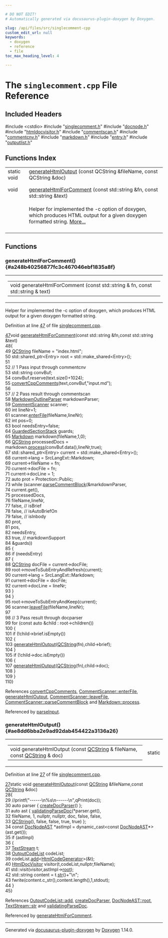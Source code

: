 ```yaml
---

# DO NOT EDIT!
# Automatically generated via docusaurus-plugin-doxygen by Doxygen.

slug: /api/files/src/singlecomment-cpp
custom_edit_url: null
keywords:
  - doxygen
  - reference
  - file
toc_max_heading_level: 4

---
```


<div class="doxyPage">

# The `singlecomment.cpp` File Reference



## Included Headers

<div class="doxyIncludesList">#include &lt;cstdio&gt;
#include "<a href="/web-doxygen/docs/api/files/src/singlecomment-h">singlecomment.h</a>"
#include "<a href="/web-doxygen/docs/api/files/src/docnode-h">docnode.h</a>"
#include "<a href="/web-doxygen/docs/api/files/src/htmldocvisitor-h">htmldocvisitor.h</a>"
#include "<a href="/web-doxygen/docs/api/files/src/commentscan-h">commentscan.h</a>"
#include "<a href="/web-doxygen/docs/api/files/src/commentcnv-h">commentcnv.h</a>"
#include "<a href="/web-doxygen/docs/api/files/src/markdown-h">markdown.h</a>"
#include "<a href="/web-doxygen/docs/api/files/src/entry-h">entry.h</a>"
#include "<a href="/web-doxygen/docs/api/files/src/outputlist-h">outputlist.h</a>"
</div>

## Functions Index

<table class="doxyMembersIndex">

<tr class="doxyMemberIndexItem">
<td class="doxyMemberIndexItemType" align="left" valign="top">static void</td>
<td class="doxyMemberIndexItemName" align="left" valign="top"><a href="#ae8dd6bba2e9ad92dab454422a3136a26">generateHtmlOutput</a> (const QCString &amp;fileName, const QCString &amp;doc)</td>
</tr>
<tr class="doxyMemberIndexDescription">
<td class="doxyMemberIndexDescriptionLeft"></td>
<td class="doxyMemberIndexDescriptionRight">
</td>
</tr>
<tr class="doxyMemberIndexSeparator">
<td class="doxyMemberIndexSeparator" colspan="2"></td>
</tr>

<tr class="doxyMemberIndexItem">
<td class="doxyMemberIndexItemType" align="left" valign="top">void</td>
<td class="doxyMemberIndexItemName" align="left" valign="top"><a href="#a248b40256877fc3c467046ebf1835a8f">generateHtmlForComment</a> (const std::string &amp;fn, const std::string &amp;text)</td>
</tr>
<tr class="doxyMemberIndexDescription">
<td class="doxyMemberIndexDescriptionLeft"></td>
<td class="doxyMemberIndexDescriptionRight">
<p>Helper for implemented the -c option of doxygen, which produces HTML output for a given doxygen formatted string. <a href="#a248b40256877fc3c467046ebf1835a8f">More...</a></p>
</td>
</tr>
<tr class="doxyMemberIndexSeparator">
<td class="doxyMemberIndexSeparator" colspan="2"></td>
</tr>

</table>


<div class="doxySectionDef">

## Functions

### generateHtmlForComment() {#a248b40256877fc3c467046ebf1835a8f}

<div class="doxyMemberItem">
<div class="doxyMemberProto">
<table class="doxyMemberLabels">
<tr class="doxyMemberLabels">
<td class="doxyMemberLabelsLeft">
<table class="doxyMemberName">
<tr>
<td class="doxyMemberName">void generateHtmlForComment (const std::string &amp; fn, const std::string &amp; text)</td>
</tr>
</table>
</td>
</tr>
</table>
</div>
<div class="doxyMemberDoc">
<p>Helper for implemented the -c option of doxygen, which produces HTML output for a given doxygen formatted string.</p>

<p>Definition at line <a href="#l00047">47</a> of file <a href="/web-doxygen/docs/api/files/src/singlecomment-cpp">singlecomment.cpp</a>.</p>

<div class="doxyProgramListing">

<div class="doxyCodeLine"><span class="doxyLineNumber"><a href="#a248b40256877fc3c467046ebf1835a8f">47</a></span><span class="doxyLineContent"><span class="doxyHighlightKeywordType">void</span><span class="doxyHighlight"> <a href="#a248b40256877fc3c467046ebf1835a8f">generateHtmlForComment</a>(</span><span class="doxyHighlightKeyword">const</span><span class="doxyHighlight"> std::string &amp;fn,</span><span class="doxyHighlightKeyword">const</span><span class="doxyHighlight"> std::string &amp;text)</span></span></div>
<div class="doxyCodeLine"><span class="doxyLineNumber">48</span><span class="doxyLineContent"><span class="doxyHighlight">{</span></span></div>
<div class="doxyCodeLine"><span class="doxyLineNumber">49</span><span class="doxyLineContent"><span class="doxyHighlight">  <a href="/web-doxygen/docs/api/classes/qcstring">QCString</a> fileName = </span><span class="doxyHighlightStringLiteral">"index.html"</span><span class="doxyHighlight">;</span></span></div>
<div class="doxyCodeLine"><span class="doxyLineNumber">50</span><span class="doxyLineContent"><span class="doxyHighlight">  std::shared_ptr&lt;Entry&gt; root = std::make_shared&lt;Entry&gt;();</span></span></div>
<div class="doxyCodeLine"><span class="doxyLineNumber">51</span></div>
<div class="doxyCodeLine"><span class="doxyLineNumber">52</span><span class="doxyLineContent"><span class="doxyHighlight">  </span><span class="doxyHighlightComment">// 1 Pass input through commentcnv</span></span></div>
<div class="doxyCodeLine"><span class="doxyLineNumber">53</span><span class="doxyLineContent"><span class="doxyHighlight">  std::string convBuf;</span></span></div>
<div class="doxyCodeLine"><span class="doxyLineNumber">54</span><span class="doxyLineContent"><span class="doxyHighlight">  convBuf.reserve(text.size()+1024);</span></span></div>
<div class="doxyCodeLine"><span class="doxyLineNumber">55</span><span class="doxyLineContent"><span class="doxyHighlight">  <a href="/web-doxygen/docs/api/files/src/commentcnv-h/#a4706ae57556b5cab395e8d2c8ec666b9">convertCppComments</a>(text,convBuf,</span><span class="doxyHighlightStringLiteral">"input.md"</span><span class="doxyHighlight">);</span></span></div>
<div class="doxyCodeLine"><span class="doxyLineNumber">56</span></div>
<div class="doxyCodeLine"><span class="doxyLineNumber">57</span><span class="doxyLineContent"><span class="doxyHighlight">  </span><span class="doxyHighlightComment">// 2 Pass result through commentscan</span></span></div>
<div class="doxyCodeLine"><span class="doxyLineNumber">58</span><span class="doxyLineContent"><span class="doxyHighlight">  <a href="/web-doxygen/docs/api/classes/markdownoutlineparser">MarkdownOutlineParser</a> markdownParser;</span></span></div>
<div class="doxyCodeLine"><span class="doxyLineNumber">59</span><span class="doxyLineContent"><span class="doxyHighlight">  <a href="/web-doxygen/docs/api/classes/commentscanner">CommentScanner</a> scanner;</span></span></div>
<div class="doxyCodeLine"><span class="doxyLineNumber">60</span><span class="doxyLineContent"><span class="doxyHighlight">  </span><span class="doxyHighlightKeywordType">int</span><span class="doxyHighlight"> lineNr=1;</span></span></div>
<div class="doxyCodeLine"><span class="doxyLineNumber">61</span><span class="doxyLineContent"><span class="doxyHighlight">  scanner.<a href="/web-doxygen/docs/api/classes/commentscanner/#abd752e50202fc1d4d2929595b003c8c9">enterFile</a>(fileName,lineNr);</span></span></div>
<div class="doxyCodeLine"><span class="doxyLineNumber">62</span><span class="doxyLineContent"><span class="doxyHighlight">  </span><span class="doxyHighlightKeywordType">int</span><span class="doxyHighlight"> pos=0;</span></span></div>
<div class="doxyCodeLine"><span class="doxyLineNumber">63</span><span class="doxyLineContent"><span class="doxyHighlight">  </span><span class="doxyHighlightKeywordType">bool</span><span class="doxyHighlight"> needsEntry=</span><span class="doxyHighlightKeyword">false</span><span class="doxyHighlight">;</span></span></div>
<div class="doxyCodeLine"><span class="doxyLineNumber">64</span><span class="doxyLineContent"><span class="doxyHighlight">  <a href="/web-doxygen/docs/api/files/src/commentscan-h/#abae3f4527720c3a0368e313ea4a5e575">GuardedSectionStack</a> guards;</span></span></div>
<div class="doxyCodeLine"><span class="doxyLineNumber">65</span><span class="doxyLineContent"><span class="doxyHighlight">  <a href="/web-doxygen/docs/api/classes/markdown">Markdown</a> markdown(fileName,1,0);</span></span></div>
<div class="doxyCodeLine"><span class="doxyLineNumber">66</span><span class="doxyLineContent"><span class="doxyHighlight">  <a href="/web-doxygen/docs/api/classes/qcstring">QCString</a> processedDocs = markdown.<a href="/web-doxygen/docs/api/classes/markdown/#ad40652cc4db61282f2b0ef5202927d10">process</a>(convBuf.data(),lineNr,</span><span class="doxyHighlightKeyword">true</span><span class="doxyHighlight">);</span></span></div>
<div class="doxyCodeLine"><span class="doxyLineNumber">67</span><span class="doxyLineContent"><span class="doxyHighlight">  std::shared_ptr&lt;Entry&gt; current = std::make_shared&lt;Entry&gt;();</span></span></div>
<div class="doxyCodeLine"><span class="doxyLineNumber">68</span><span class="doxyLineContent"><span class="doxyHighlight">  current-&gt;lang = SrcLangExt::Markdown;</span></span></div>
<div class="doxyCodeLine"><span class="doxyLineNumber">69</span><span class="doxyLineContent"><span class="doxyHighlight">  current-&gt;fileName = fn;</span></span></div>
<div class="doxyCodeLine"><span class="doxyLineNumber">70</span><span class="doxyLineContent"><span class="doxyHighlight">  current-&gt;docFile  = fn;</span></span></div>
<div class="doxyCodeLine"><span class="doxyLineNumber">71</span><span class="doxyLineContent"><span class="doxyHighlight">  current-&gt;docLine  = 1;</span></span></div>
<div class="doxyCodeLine"><span class="doxyLineNumber">72</span><span class="doxyLineContent"><span class="doxyHighlight">  </span><span class="doxyHighlightKeyword">auto</span><span class="doxyHighlight"> prot = Protection::Public;</span></span></div>
<div class="doxyCodeLine"><span class="doxyLineNumber">73</span><span class="doxyLineContent"><span class="doxyHighlight">  </span><span class="doxyHighlightKeywordFlow">while</span><span class="doxyHighlight"> (scanner.<a href="/web-doxygen/docs/api/classes/commentscanner/#a2e48aae075e2f44ddd785428b4099f4a">parseCommentBlock</a>(&amp;markdownParser,</span></span></div>
<div class="doxyCodeLine"><span class="doxyLineNumber">74</span><span class="doxyLineContent"><span class="doxyHighlight">        current.get(),</span></span></div>
<div class="doxyCodeLine"><span class="doxyLineNumber">75</span><span class="doxyLineContent"><span class="doxyHighlight">        processedDocs,</span></span></div>
<div class="doxyCodeLine"><span class="doxyLineNumber">76</span><span class="doxyLineContent"><span class="doxyHighlight">        fileName,lineNr,</span></span></div>
<div class="doxyCodeLine"><span class="doxyLineNumber">77</span><span class="doxyLineContent"><span class="doxyHighlight">        </span><span class="doxyHighlightKeyword">false</span><span class="doxyHighlight">, </span><span class="doxyHighlightComment">// isBrief</span></span></div>
<div class="doxyCodeLine"><span class="doxyLineNumber">78</span><span class="doxyLineContent"><span class="doxyHighlight">        </span><span class="doxyHighlightKeyword">false</span><span class="doxyHighlight">, </span><span class="doxyHighlightComment">// isAutoBriefOn</span></span></div>
<div class="doxyCodeLine"><span class="doxyLineNumber">79</span><span class="doxyLineContent"><span class="doxyHighlight">        </span><span class="doxyHighlightKeyword">false</span><span class="doxyHighlight">, </span><span class="doxyHighlightComment">// isInbody</span></span></div>
<div class="doxyCodeLine"><span class="doxyLineNumber">80</span><span class="doxyLineContent"><span class="doxyHighlight">        prot,</span></span></div>
<div class="doxyCodeLine"><span class="doxyLineNumber">81</span><span class="doxyLineContent"><span class="doxyHighlight">        pos,</span></span></div>
<div class="doxyCodeLine"><span class="doxyLineNumber">82</span><span class="doxyLineContent"><span class="doxyHighlight">        needsEntry,</span></span></div>
<div class="doxyCodeLine"><span class="doxyLineNumber">83</span><span class="doxyLineContent"><span class="doxyHighlight">        </span><span class="doxyHighlightKeyword">true</span><span class="doxyHighlight">,  </span><span class="doxyHighlightComment">// markdownSupport</span></span></div>
<div class="doxyCodeLine"><span class="doxyLineNumber">84</span><span class="doxyLineContent"><span class="doxyHighlight">        &amp;guards))</span></span></div>
<div class="doxyCodeLine"><span class="doxyLineNumber">85</span><span class="doxyLineContent"><span class="doxyHighlight">  {</span></span></div>
<div class="doxyCodeLine"><span class="doxyLineNumber">86</span><span class="doxyLineContent"><span class="doxyHighlight">    </span><span class="doxyHighlightKeywordFlow">if</span><span class="doxyHighlight"> (needsEntry)</span></span></div>
<div class="doxyCodeLine"><span class="doxyLineNumber">87</span><span class="doxyLineContent"><span class="doxyHighlight">    {</span></span></div>
<div class="doxyCodeLine"><span class="doxyLineNumber">88</span><span class="doxyLineContent"><span class="doxyHighlight">      <a href="/web-doxygen/docs/api/classes/qcstring">QCString</a> docFile = current-&gt;docFile;</span></span></div>
<div class="doxyCodeLine"><span class="doxyLineNumber">89</span><span class="doxyLineContent"><span class="doxyHighlight">      root-&gt;moveToSubEntryAndRefresh(current);</span></span></div>
<div class="doxyCodeLine"><span class="doxyLineNumber">90</span><span class="doxyLineContent"><span class="doxyHighlight">      current-&gt;lang = SrcLangExt::Markdown;</span></span></div>
<div class="doxyCodeLine"><span class="doxyLineNumber">91</span><span class="doxyLineContent"><span class="doxyHighlight">      current-&gt;docFile = docFile;</span></span></div>
<div class="doxyCodeLine"><span class="doxyLineNumber">92</span><span class="doxyLineContent"><span class="doxyHighlight">      current-&gt;docLine = lineNr;</span></span></div>
<div class="doxyCodeLine"><span class="doxyLineNumber">93</span><span class="doxyLineContent"><span class="doxyHighlight">    }</span></span></div>
<div class="doxyCodeLine"><span class="doxyLineNumber">94</span><span class="doxyLineContent"><span class="doxyHighlight">  }</span></span></div>
<div class="doxyCodeLine"><span class="doxyLineNumber">95</span><span class="doxyLineContent"><span class="doxyHighlight">  root-&gt;moveToSubEntryAndKeep(current);</span></span></div>
<div class="doxyCodeLine"><span class="doxyLineNumber">96</span><span class="doxyLineContent"><span class="doxyHighlight">  scanner.<a href="/web-doxygen/docs/api/classes/commentscanner/#ac7b5eed8e5966a5023d12fd9b31efb7d">leaveFile</a>(fileName,lineNr);</span></span></div>
<div class="doxyCodeLine"><span class="doxyLineNumber">97</span></div>
<div class="doxyCodeLine"><span class="doxyLineNumber">98</span><span class="doxyLineContent"><span class="doxyHighlight">  </span><span class="doxyHighlightComment">// 3 Pass result through docparser</span></span></div>
<div class="doxyCodeLine"><span class="doxyLineNumber">99</span><span class="doxyLineContent"><span class="doxyHighlight">  </span><span class="doxyHighlightKeywordFlow">for</span><span class="doxyHighlight"> (</span><span class="doxyHighlightKeyword">const</span><span class="doxyHighlight"> </span><span class="doxyHighlightKeyword">auto</span><span class="doxyHighlight"> &amp;child : root-&gt;children())</span></span></div>
<div class="doxyCodeLine"><span class="doxyLineNumber">100</span><span class="doxyLineContent"><span class="doxyHighlight">  {</span></span></div>
<div class="doxyCodeLine"><span class="doxyLineNumber">101</span><span class="doxyLineContent"><span class="doxyHighlight">    </span><span class="doxyHighlightKeywordFlow">if</span><span class="doxyHighlight"> (!child-&gt;brief.isEmpty())</span></span></div>
<div class="doxyCodeLine"><span class="doxyLineNumber">102</span><span class="doxyLineContent"><span class="doxyHighlight">    {</span></span></div>
<div class="doxyCodeLine"><span class="doxyLineNumber">103</span><span class="doxyLineContent"><span class="doxyHighlight">      <a href="#ae8dd6bba2e9ad92dab454422a3136a26">generateHtmlOutput</a>(<a href="/web-doxygen/docs/api/classes/qcstring">QCString</a>(fn),child-&gt;brief);</span></span></div>
<div class="doxyCodeLine"><span class="doxyLineNumber">104</span><span class="doxyLineContent"><span class="doxyHighlight">    }</span></span></div>
<div class="doxyCodeLine"><span class="doxyLineNumber">105</span><span class="doxyLineContent"><span class="doxyHighlight">    </span><span class="doxyHighlightKeywordFlow">if</span><span class="doxyHighlight"> (!child-&gt;doc.isEmpty())</span></span></div>
<div class="doxyCodeLine"><span class="doxyLineNumber">106</span><span class="doxyLineContent"><span class="doxyHighlight">    {</span></span></div>
<div class="doxyCodeLine"><span class="doxyLineNumber">107</span><span class="doxyLineContent"><span class="doxyHighlight">      <a href="#ae8dd6bba2e9ad92dab454422a3136a26">generateHtmlOutput</a>(<a href="/web-doxygen/docs/api/classes/qcstring">QCString</a>(fn),child-&gt;doc);</span></span></div>
<div class="doxyCodeLine"><span class="doxyLineNumber">108</span><span class="doxyLineContent"><span class="doxyHighlight">    }</span></span></div>
<div class="doxyCodeLine"><span class="doxyLineNumber">109</span><span class="doxyLineContent"><span class="doxyHighlight">  }</span></span></div>
<div class="doxyCodeLine"><span class="doxyLineNumber">110</span><span class="doxyLineContent"><span class="doxyHighlight">}</span></span></div>

</div>


References <a href="/web-doxygen/docs/api/files/src/commentcnv-h/#a4706ae57556b5cab395e8d2c8ec666b9">convertCppComments</a>, <a href="/web-doxygen/docs/api/classes/commentscanner/#abd752e50202fc1d4d2929595b003c8c9">CommentScanner::enterFile</a>, <a href="#ae8dd6bba2e9ad92dab454422a3136a26">generateHtmlOutput</a>, <a href="/web-doxygen/docs/api/classes/commentscanner/#ac7b5eed8e5966a5023d12fd9b31efb7d">CommentScanner::leaveFile</a>, <a href="/web-doxygen/docs/api/classes/commentscanner/#a2e48aae075e2f44ddd785428b4099f4a">CommentScanner::parseCommentBlock</a> and <a href="/web-doxygen/docs/api/classes/markdown/#ad40652cc4db61282f2b0ef5202927d10">Markdown::process</a>.

Referenced by <a href="/web-doxygen/docs/api/files/src/doxygen-cpp/#a59d66805ece9da6ffd55fa4cc8252ef1">parseInput</a>.
</div>
</div>

### generateHtmlOutput() {#ae8dd6bba2e9ad92dab454422a3136a26}

<div class="doxyMemberItem">
<div class="doxyMemberProto">
<table class="doxyMemberLabels">
<tr class="doxyMemberLabels">
<td class="doxyMemberLabelsLeft">
<table class="doxyMemberName">
<tr>
<td class="doxyMemberName">void generateHtmlOutput (const <a href="/web-doxygen/docs/api/classes/qcstring">QCString</a> &amp; fileName, const <a href="/web-doxygen/docs/api/classes/qcstring">QCString</a> &amp; doc)</td>
</tr>
</table>
</td>
<td class="doxyMemberLabelsRight">
<span class="doxyMemberLabels">
<span class="doxyMemberLabel static">static</span>
</span>
</td>
</tr>
</table>
</div>
<div class="doxyMemberDoc">


<p>Definition at line <a href="#l00027">27</a> of file <a href="/web-doxygen/docs/api/files/src/singlecomment-cpp">singlecomment.cpp</a>.</p>

<div class="doxyProgramListing">

<div class="doxyCodeLine"><span class="doxyLineNumber"><a href="#ae8dd6bba2e9ad92dab454422a3136a26">27</a></span><span class="doxyLineContent"><span class="doxyHighlightKeyword">static</span><span class="doxyHighlight"> </span><span class="doxyHighlightKeywordType">void</span><span class="doxyHighlight"> <a href="#ae8dd6bba2e9ad92dab454422a3136a26">generateHtmlOutput</a>(</span><span class="doxyHighlightKeyword">const</span><span class="doxyHighlight"> <a href="/web-doxygen/docs/api/classes/qcstring">QCString</a> &amp;fileName,</span><span class="doxyHighlightKeyword">const</span><span class="doxyHighlight"> <a href="/web-doxygen/docs/api/classes/qcstring">QCString</a> &amp;doc)</span></span></div>
<div class="doxyCodeLine"><span class="doxyLineNumber">28</span><span class="doxyLineContent"><span class="doxyHighlight">{</span></span></div>
<div class="doxyCodeLine"><span class="doxyLineNumber">29</span><span class="doxyLineContent"><span class="doxyHighlight">  </span><span class="doxyHighlightComment">//printf("------\n%s\n------\n",qPrint(doc));</span></span></div>
<div class="doxyCodeLine"><span class="doxyLineNumber">30</span><span class="doxyLineContent"><span class="doxyHighlight">  </span><span class="doxyHighlightKeyword">auto</span><span class="doxyHighlight"> parser { <a href="/web-doxygen/docs/api/files/src/docparser-cpp/#a7a169cbf0edeed85c90868675799b875">createDocParser</a>() };</span></span></div>
<div class="doxyCodeLine"><span class="doxyLineNumber">31</span><span class="doxyLineContent"><span class="doxyHighlight">  </span><span class="doxyHighlightKeyword">auto</span><span class="doxyHighlight"> ast { <a href="/web-doxygen/docs/api/files/src/docparser-cpp/#a5b6203b6c11e050448bcd6e090720f32">validatingParseDoc</a>(*parser.get(),</span></span></div>
<div class="doxyCodeLine"><span class="doxyLineNumber">32</span><span class="doxyLineContent"><span class="doxyHighlight">                                fileName, 1, </span><span class="doxyHighlightKeyword">nullptr</span><span class="doxyHighlight">, </span><span class="doxyHighlightKeyword">nullptr</span><span class="doxyHighlight">, doc, </span><span class="doxyHighlightKeyword">false</span><span class="doxyHighlight">, </span><span class="doxyHighlightKeyword">false</span><span class="doxyHighlight">,</span></span></div>
<div class="doxyCodeLine"><span class="doxyLineNumber">33</span><span class="doxyLineContent"><span class="doxyHighlight">                                <a href="/web-doxygen/docs/api/classes/qcstring">QCString</a>(), </span><span class="doxyHighlightKeyword">false</span><span class="doxyHighlight">, </span><span class="doxyHighlightKeyword">false</span><span class="doxyHighlight">, </span><span class="doxyHighlightKeyword">true</span><span class="doxyHighlight">, </span><span class="doxyHighlightKeyword">true</span><span class="doxyHighlight">) };</span></span></div>
<div class="doxyCodeLine"><span class="doxyLineNumber">34</span><span class="doxyLineContent"><span class="doxyHighlight">  </span><span class="doxyHighlightKeyword">const</span><span class="doxyHighlight"> <a href="/web-doxygen/docs/api/classes/docnodeast">DocNodeAST</a> *astImpl = </span><span class="doxyHighlightKeyword">dynamic_cast&lt;</span><span class="doxyHighlightKeyword">const </span><span class="doxyHighlight"><a href="/web-doxygen/docs/api/classes/docnodeast">DocNodeAST</a>*</span><span class="doxyHighlightKeyword">&gt;</span><span class="doxyHighlight">(ast.get());</span></span></div>
<div class="doxyCodeLine"><span class="doxyLineNumber">35</span><span class="doxyLineContent"><span class="doxyHighlight">  </span><span class="doxyHighlightKeywordFlow">if</span><span class="doxyHighlight"> (astImpl)</span></span></div>
<div class="doxyCodeLine"><span class="doxyLineNumber">36</span><span class="doxyLineContent"><span class="doxyHighlight">  {</span></span></div>
<div class="doxyCodeLine"><span class="doxyLineNumber">37</span><span class="doxyLineContent"><span class="doxyHighlight">    <a href="/web-doxygen/docs/api/classes/textstream">TextStream</a> t;</span></span></div>
<div class="doxyCodeLine"><span class="doxyLineNumber">38</span><span class="doxyLineContent"><span class="doxyHighlight">    <a href="/web-doxygen/docs/api/classes/outputcodelist">OutputCodeList</a> codeList;</span></span></div>
<div class="doxyCodeLine"><span class="doxyLineNumber">39</span><span class="doxyLineContent"><span class="doxyHighlight">    codeList.<a href="/web-doxygen/docs/api/classes/outputcodelist/#a60b7d69b02fe400d0111a3321c9f0265">add</a>&lt;<a href="/web-doxygen/docs/api/classes/htmlcodegenerator">HtmlCodeGenerator</a>&gt;(&amp;t);</span></span></div>
<div class="doxyCodeLine"><span class="doxyLineNumber">40</span><span class="doxyLineContent"><span class="doxyHighlight">    <a href="/web-doxygen/docs/api/classes/htmldocvisitor">HtmlDocVisitor</a> visitor(t,codeList,</span><span class="doxyHighlightKeyword">nullptr</span><span class="doxyHighlight">,fileName);</span></span></div>
<div class="doxyCodeLine"><span class="doxyLineNumber">41</span><span class="doxyLineContent"><span class="doxyHighlight">    std::visit(visitor,astImpl-&gt;<a href="/web-doxygen/docs/api/classes/docnodeast/#a77e351cc54c344eac97ef21709f44305">root</a>);</span></span></div>
<div class="doxyCodeLine"><span class="doxyLineNumber">42</span><span class="doxyLineContent"><span class="doxyHighlight">    std::string content = t.<a href="/web-doxygen/docs/api/classes/textstream/#aca8457da22d874f4eb30b35ffe87ebd0">str</a>()+</span><span class="doxyHighlightStringLiteral">"\n"</span><span class="doxyHighlight">;</span></span></div>
<div class="doxyCodeLine"><span class="doxyLineNumber">43</span><span class="doxyLineContent"><span class="doxyHighlight">    fwrite(content.c_str(),content.length(),1,stdout);</span></span></div>
<div class="doxyCodeLine"><span class="doxyLineNumber">44</span><span class="doxyLineContent"><span class="doxyHighlight">  }</span></span></div>
<div class="doxyCodeLine"><span class="doxyLineNumber">45</span><span class="doxyLineContent"><span class="doxyHighlight">}</span></span></div>

</div>


References <a href="/web-doxygen/docs/api/classes/outputcodelist/#a60b7d69b02fe400d0111a3321c9f0265">OutputCodeList::add</a>, <a href="/web-doxygen/docs/api/files/src/docparser-cpp/#a7a169cbf0edeed85c90868675799b875">createDocParser</a>, <a href="/web-doxygen/docs/api/classes/docnodeast/#a77e351cc54c344eac97ef21709f44305">DocNodeAST::root</a>, <a href="/web-doxygen/docs/api/classes/textstream/#aca8457da22d874f4eb30b35ffe87ebd0">TextStream::str</a> and <a href="/web-doxygen/docs/api/files/src/docparser-cpp/#a5b6203b6c11e050448bcd6e090720f32">validatingParseDoc</a>.

Referenced by <a href="#a248b40256877fc3c467046ebf1835a8f">generateHtmlForComment</a>.
</div>
</div>

</div>

<hr/>

<p class="doxyGeneratedBy">Generated via <a href="https://github.com/xpack/docusaurus-plugin-doxygen">docusaurus-plugin-doxygen</a> by <a href="https://www.doxygen.nl">Doxygen</a> 1.14.0.</p>

</div>
